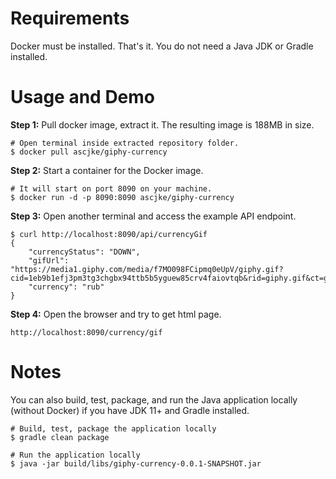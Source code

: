 # Requirements
Docker must be installed. That's it. You do not need a Java JDK or Gradle installed.


# Usage and Demo
**Step 1:** Pull docker image, extract it. The resulting image is 188MB in size.

```shell
# Open terminal inside extracted repository folder.
$ docker pull ascjke/giphy-currency
```

**Step 2:** Start a container for the Docker image.

```shell
# It will start on port 8090 on your machine.
$ docker run -d -p 8090:8090 ascjke/giphy-currency
```

**Step 3:** Open another terminal and access the example API endpoint.

```shell
$ curl http://localhost:8090/api/currencyGif
{
    "currencyStatus": "DOWN",
    "gifUrl": "https://media1.giphy.com/media/f7MO098FCipmq0eUpV/giphy.gif?cid=1eb9b1efj3pm3tg3chgbx94ttb5b5yguew85crv4faiovtqb&rid=giphy.gif&ct=g",
    "currency": "rub"
}
```

**Step 4:** Open the browser and try to get html page.

```shell
http://localhost:8090/currency/gif
```


# Notes

You can also build, test, package, and run the Java application locally (without Docker)
if you have JDK 11+ and Gradle installed.

```shell
# Build, test, package the application locally
$ gradle clean package

# Run the application locally
$ java -jar build/libs/giphy-currency-0.0.1-SNAPSHOT.jar
```
